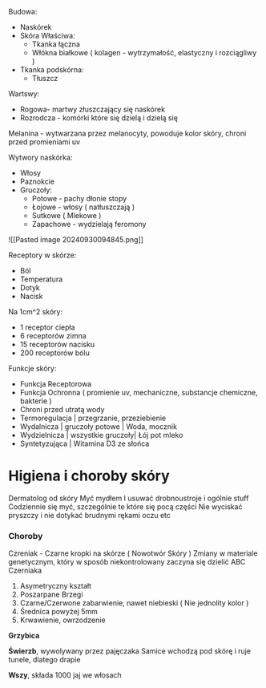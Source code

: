 Budowa:
- Naskórek
- Skóra Właściwa:
	- Tkanka łączna
	- Włókna białkowe ( kolagen - wytrzymałość, elastyczny i rozciągliwy )
- Tkanka podskórna:
	- Tłuszcz

Wartswy:
- Rogowa- martwy złuszczający się naskórek
- Rozrodcza - komórki które się dzielą i dzielą się


Melanina - wytwarzana przez melanocyty, powoduje kolor skóry, chroni przed promieniami uv

Wytwory naskórka:
- Włosy
- Paznokcie
- Gruczoły:
	- Potowe - pachy dłonie stopy
	- Łojowe - włosy ( natłuszczają )
	- Sutkowe ( Mlekowe )
	- Zapachowe - wydzielają feromony

![[Pasted image 20240930094845.png]]



Receptory w skórze:
- Ból
- Temperatura
- Dotyk
- Nacisk

Na 1cm^2 skóry:
- 1 receptor ciepła
- 6 receptorów zimna
- 15 receptorów nacisku
- 200 receptorów bólu

Funkcje skóry:
- Funkcja Receptorowa
- Funkcja Ochronna ( promienie uv, mechaniczne, substancje chemiczne, bakterie )
- Chroni przed utratą wody
- Termoregulacja | przegrzanie, przeziebienie
- Wydalnicza | gruczoły potowe | Woda, mocznik
- Wydzielnicza | wszystkie gruczoły| Łój pot mleko
- Syntetyzująca | Witamina D3 ze słońca

# Higiena i choroby skóry

Dermatolog od skóry
Myć mydłem
I usuwać drobnoustroje i ogólnie stuff
Codziennie się myć, szczególnie te które się pocą części
Nie wyciskać pryszczy i nie dotykać brudnymi rękami oczu etc
### Choroby
Czreniak - Czarne kropki na skórze ( Nowotwór Skóry )
Zmiany w materiale genetycznym, który w sposób niekontrolowany zaczyna się dzielić
ABC Czerniaka 
1. Asymetryczny kształt
2. Poszarpane Brzegi
3. Czarne/Czerwone zabarwienie, nawet niebieski ( Nie jednolity kolor )
4. Średnica powyżej 5mm 
5. Krwawienie, owrzodzenie

**Grzybica**

**Świerzb**, wywolywany przez pajęczaka
Samice wchodzą pod skórę i ruje tunele, dlatego drapie

**Wszy**, składa 1000 jaj we włosach


